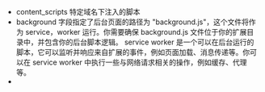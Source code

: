 - content_scripts 特定域名下注入的脚本
- background 字段指定了后台页面的路径为 "background.js"，这个文件将作为 service，worker 运行。你需要确保 background.js 文件位于你的扩展目录中，并包含你的后台脚本逻辑。
  service worker 是一个可以在后台运行的脚本，它可以监听并响应来自扩展的事件，例如页面加载、消息传递等。你可以在 service worker 中执行一些与网络请求相关的操作，例如缓存、代理等。
-
